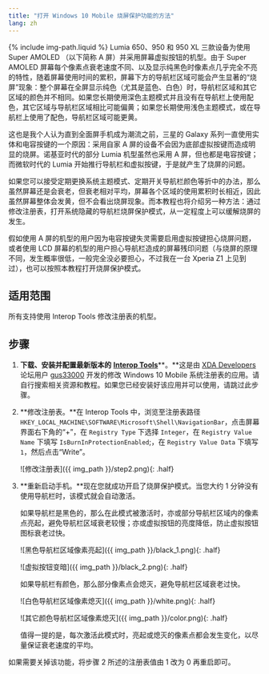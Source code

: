 ```yaml
---
title: "打开 Windows 10 Mobile 烧屏保护功能的方法"
lang: zh
---
```

{% include img-path.liquid %}
Lumia 650、950 和 950 XL 三款设备为使用 Super AMOLED （以下简称 A 屏）并采用屏幕虚拟按钮的机型。由于 Super AMOLED 屏幕每个像素点衰老速度不同、以及显示纯黑色时像素点几乎完全不亮的特性，随着屏幕使用时间的累积，屏幕下方的导航栏区域可能会产生显著的“烧屏”现象：整个屏幕在全屏显示纯色（尤其是蓝色、白色）时，导航栏区域和其它区域的颜色并不相同。如果您长期使用深色主题模式并且没有在导航栏上使用配色，其它区域与导航栏区域相比可能偏黄；如果您长期使用浅色主题模式，或在导航栏上使用了配色，导航栏区域可能更黄。

这也是我个人认为直到全面屏手机成为潮流之前，三星的 Galaxy 系列一直使用实体和电容按键的一个原因：采用自家 A 屏的设备不会因为底部虚拟按键而造成明显的烧屏。诺基亚时代的部分 Lumia 机型虽然也采用 A 屏，但也都是电容按键；而微软时代的 Lumia 开始推行导航栏和虚拟按键，于是就产生了烧屏的问题。

如果您可以接受定期更换系统主题模式、定期开关导航栏颜色等折中的办法，那么虽然屏幕还是会衰老，但衰老相对平均，屏幕各个区域的使用累积时长相近，因此虽然屏幕整体会发黄，但不会看出烧屏现象。而本教程也将介绍另一种方法：通过修改注册表，打开系统隐藏的导航栏烧屏保护模式，从一定程度上可以缓解烧屏的发生。

假如使用 A 屏的机型的用户因为电容按键失灵需要启用虚拟按键担心烧屏问题，或者使用 LCD 屏幕的机型的用户担心导航栏造成的屏幕残印问题（与烧屏的原理不同，发生概率很低，一般完全没必要担心，不过我在一台 Xperia Z1 上见到过），也可以按照本教程打开烧屏保护模式。

## 适用范围

所有支持使用 Interop Tools 修改注册表的机型。

## 步骤

1. **下载、安装并配置最新版本的** [**Interop Tools**](http://forum.xda-developers.com/windows-10-mobile/windows-10-mobile-apps-and-games/app-interop-tools-versatile-registry-t3445271)**。**这是由 [XDA Developers](http://forum.xda-developers.com) 论坛用户 [gus33000](http://forum.xda-developers.com/member.php?u=7651894) 开发的修改 Windows 10 Mobile 系统注册表的应用。请自行搜索相关资源和教程。如果您已经安装好该应用并可以使用，请跳过此步骤。

2. **修改注册表。**在 Interop Tools 中，浏览至注册表路径 `HKEY_LOCAL_MACHINE\SOFTWARE\Microsoft\Shell\NavigationBar`，点击屏幕界面右下角的“+”，在 `Registry Type` 下选择 `Integer`，在 `Registry Value Name` 下填写 `IsBurnInProtectionEnabled`;，在 `Registry Value Data` 下填写 `1`，然后点击“Write”。

   ![修改注册表]({{ img_path }}/step2.png){: .half}

3. **重新启动手机。**现在您就成功开启了烧屏保护模式。当您大约 1 分钟没有使用导航栏时，该模式就会自动激活。

   如果导航栏是黑色的，那么在此模式被激活时，亦或部分导航栏区域内的像素点亮起，避免导航栏区域衰老较慢；亦或虚拟按钮的亮度降低，防止虚拟按钮图标衰老过快。

   ![黑色导航栏区域像素亮起]({{ img_path }}/black_1.png){: .half}

   ![虚拟按钮变暗]({{ img_path }}/black_2.png){: .half}

   如果导航栏有颜色，那么部分像素点会熄灭，避免导航栏区域衰老过快。

   ![白色导航栏区域像素熄灭]({{ img_path }}/white.png){: .half}

   ![其它颜色导航栏区域像素熄灭]({{ img_path }}/color.png){: .half}

   值得一提的是，每次激活此模式时，亮起或熄灭的像素点都会发生变化，以尽量保证衰老速度的平均。

如果需要关掉该功能，将步骤 2 所述的注册表值由 1 改为 0 再重启即可。
